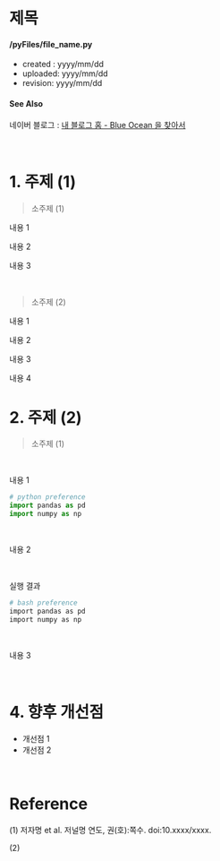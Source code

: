 # __제목__

#### /pyFiles/file_name.py
* created : yyyy/mm/dd
* uploaded: yyyy/mm/dd
* revision: yyyy/mm/dd

#### See Also
네이버 블로그 : [내 블로그 홈 - Blue Ocean 을 찾아서][Ext1]

<br>

# 1. 주제 (1)

> 소주제 (1)

내용 1

내용 2

내용 3

<br>

> 소주제 (2)

내용 1

내용 2

내용 3

내용 4

# 2. 주제 (2)

> 소주제 (1)

<br>

내용 1

```python
# python preference
import pandas as pd
import numpy as np
```

<br>

내용 2

<br>

실행 결과
```bash
# bash preference
import pandas as pd
import numpy as np
```

<br>

내용 3



<br>

# 4. 향후 개선점
- 개선점 1
- 개선점 2

<br>

# Reference
(1) 저자명 et al. 저널명 연도, 권(호):쪽수. doi:10.xxxx/xxxx.

(2)


[Ext1]:https://blog.naver.com/simhc0714